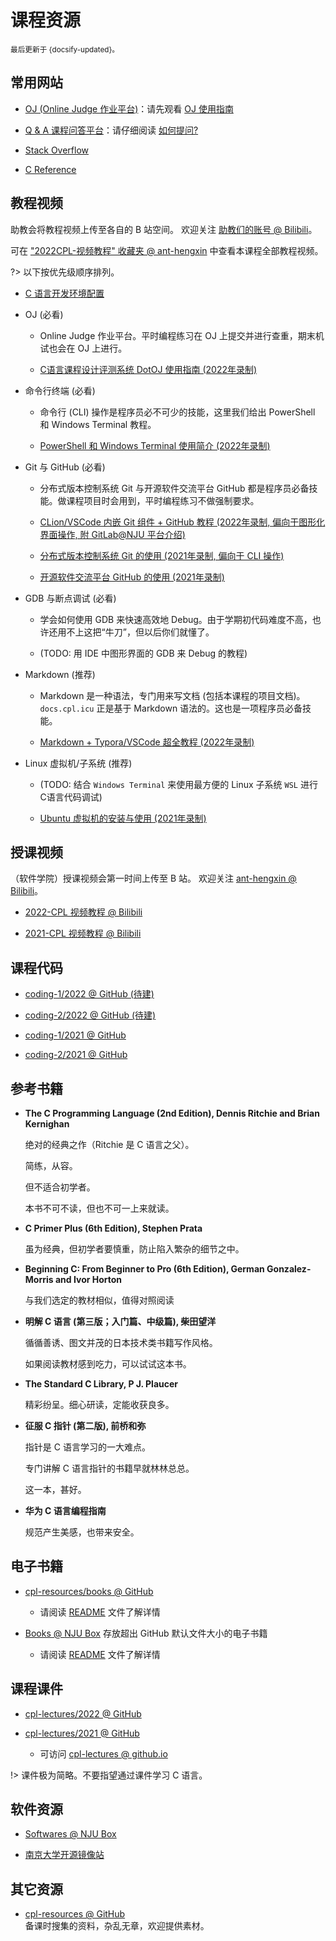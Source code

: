 # 课程资源

<small>最后更新于 {docsify-updated}。</small>

## 常用网站

- [OJ (Online Judge 作业平台)](http://oj.cpl.icu)：请先观看 [OJ 使用指南](resources?id=教程视频)

- [Q & A 课程问答平台](qa.cpl.icu)：请仔细阅读 [如何提问?](qa?id=如何提问)

- [Stack Overflow](https://stackoverflow.com/)

- [C Reference](https://en.cppreference.com/w/c)

## 教程视频

助教会将教程视频上传至各自的 B 站空间。
欢迎关注 [助教们的账号 @ Bilibili](qa?id=助教信息)。

可在 ["2022CPL-视频教程" 收藏夹 @ ant-hengxin](https://www.bilibili.com/medialist/detail/ml1760368949) 中查看本课程全部教程视频。

?> 以下按优先级顺序排列。

- [C 语言开发环境配置](./envs)

- OJ (必看)

  - Online Judge 作业平台。平时编程练习在 OJ 上提交并进行查重，期末机试也会在 OJ 上进行。

  - [C语言课程设计评测系统 DotOJ 使用指南 (2022年录制)](https://www.bilibili.com/video/BV1xg411U7Zv)

- 命令行终端 (必看)

  - 命令行 (CLI) 操作是程序员必不可少的技能，这里我们给出 PowerShell 和 Windows Terminal 教程。

  - [PowerShell 和 Windows Terminal 使用简介 (2022年录制)](https://www.bilibili.com/video/BV12Y4y1M72R)

- Git 与 GitHub (必看)

  - 分布式版本控制系统 Git 与开源软件交流平台 GitHub 都是程序员必备技能。做课程项目时会用到，平时编程练习不做强制要求。

  - [CLion/VSCode 内嵌 Git 组件 + GitHub 教程 (2022年录制, 偏向于图形化界面操作, 附 GitLab@NJU 平台介绍)](https://www.bilibili.com/video/BV1VG41137RA)

  - [分布式版本控制系统 Git 的使用 (2021年录制, 偏向于 CLI 操作)](https://www.bilibili.com/video/BV15M4y1576Z)

  - [开源软件交流平台 GitHub 的使用 (2021年录制)](https://www.bilibili.com/video/BV1mM4y1g7SX)

- GDB 与断点调试 (必看)

  - 学会如何使用 GDB 来快速高效地 Debug。由于学期初代码难度不高，也许还用不上这把“牛刀”，但以后你们就懂了。

  - (TODO: 用 IDE 中图形界面的 GDB 来 Debug 的教程)

- Markdown (推荐)

  - Markdown 是一种语法，专门用来写文档 (包括本课程的项目文档)。`docs.cpl.icu` 正是基于 Markdown 语法的。这也是一项程序员必备技能。

  - [Markdown + Typora/VSCode 超全教程 (2022年录制)](https://www.bilibili.com/video/BV1hG411p7fX)

- Linux 虚拟机/子系统 (推荐)

  - (TODO: 结合 `Windows Terminal` 来使用最方便的 Linux 子系统 `WSL` 进行 C语言代码调试)

  - [Ubuntu 虚拟机的安装与使用 (2021年录制)](https://www.bilibili.com/video/BV1vq4y1X7Wp)

## 授课视频

（软件学院）授课视频会第一时间上传至 B 站。
欢迎关注 [ant-hengxin @ Bilibili](https://space.bilibili.com/479141149)。

- [2022-CPL 视频教程 @ Bilibili](https://space.bilibili.com/479141149/channel/seriesdetail?sid=2609917)

- [2021-CPL 视频教程 @ Bilibili](https://space.bilibili.com/479141149/channel/seriesdetail?sid=490580)

## 课程代码

- [coding-1/2022 @ GitHub (待建)]()

- [coding-2/2022 @ GitHub (待建)]()

- [coding-1/2021 @ GitHub](https://github.com/courses-at-nju-by-hfwei/cpl-coding-1)

- [coding-2/2021 @ GitHub](https://github.com/courses-at-nju-by-hfwei/cpl-coding-2)

## 参考书籍

- **The C Programming Language (2nd Edition), Dennis Ritchie and Brian Kernighan**

  绝对的经典之作（Ritchie 是 C 语言之父）。

  简练，从容。

  但不适合初学者。

  本书不可不读，但也不可一上来就读。

- **C Primer Plus (6th Edition), Stephen Prata**

  虽为经典，但初学者要慎重，防止陷入繁杂的细节之中。

- **Beginning C: From Beginner to Pro (6th Edition), German Gonzalez-Morris and Ivor Horton**

  与我们选定的教材相似，值得对照阅读

- **明解 C 语言 (第三版；入门篇、中级篇), 柴田望洋**

  循循善诱、图文并茂的日本技术类书籍写作风格。

  如果阅读教材感到吃力，可以试试这本书。

- **The Standard C Library, P J. Plaucer**

  精彩纷呈。细心研读，定能收获良多。

- **征服 C 指针 (第二版), 前桥和弥**

  指针是 C 语言学习的一大难点。

  专门讲解 C 语言指针的书籍早就林林总总。

  这一本，甚好。

- **华为 C 语言编程指南**

  规范产生美感，也带来安全。

## 电子书籍

- [cpl-resources/books @ GitHub](https://github.com/courses-at-nju-by-hfwei/cpl-resources/tree/main/books)
  - 请阅读 [README](https://github.com/courses-at-nju-by-hfwei/cpl-resources/blob/main/books/README.md) 文件了解详情

- [Books @ NJU Box](https://box.nju.edu.cn/d/72a86dce9c444e98a7bd/) 存放超出 GitHub 默认文件大小的电子书籍
  - 请阅读 [README](https://box.nju.edu.cn/f/a685c9f349d14fe993d9/) 文件了解详情

## 课程课件

- [cpl-lectures/2022 @ GitHub](https://github.com/courses-at-nju-by-hfwei/cpl-lectures/blob/main/2022)

- [cpl-lectures/2021 @ GitHub](https://github.com/courses-at-nju-by-hfwei/cpl-lectures/tree/main/2021)

  - 可访问 [cpl-lectures @ github.io](https://courses-at-nju-by-hfwei.github.io/cpl-lectures/)

!> 课件极为简略。不要指望通过课件学习 C 语言。

## 软件资源

- [Softwares @ NJU Box](https://box.nju.edu.cn/d/32cbeb7bdda14493abba/)

- [南京大学开源镜像站](http://mirrors.nju.edu.cn/)

## 其它资源

- [cpl-resources @ GitHub](https://github.com/courses-at-nju-by-hfwei/cpl-resources)</br>
  备课时搜集的资料，杂乱无章，欢迎提供素材。
